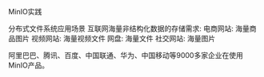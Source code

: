 MinIO实践

分布式文件系统应用场景
互联网海量非结构化数据的存储需求:
电商网站: 海量商品图片
视频网站: 海量视频文件
网盘: 海量文件
社交网站: 海量图片

阿里巴巴、腾讯、百度、中国联通、华为、中国移动等9000多家企业在使用MinIO产品。



